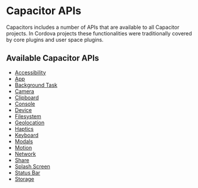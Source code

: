 # Capacitor APIs

Capacitors includes a number of APIs that are available to all Capacitor projects. 
In Cordova projects these functionalities were traditionally covered by core plugins and user space plugins.

## Available Capacitor APIs

- [Accessibility](./accessibility)
- [App](./app)
- [Background Task](./background-task)
- [Camera](./camera)
- [Clipboard](./clipboard)
- [Console](./console)
- [Device](./device)
- [Filesystem](./filesystem)
- [Geolocation](./geolocation)
- [Haptics](./haptics)
- [Keyboard](./keyboard)
- [Modals](./modals)
- [Motion](./motion)
- [Network](./network)
- [Share](./share)
- [Splash Screen](./splash-screen)
- [Status Bar](./status-ba)
- [Storage](./storage)
